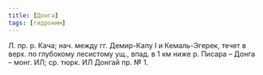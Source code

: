 ```yaml
---
title: [Донга]
tags: [гидроним]
---
```


Л. пр. р. Кача; нач. между гг. Демир-Капу I и Кемаль-Эгерек, течет в верх. по
глубокому лесистому ущ., впад. в 1 км ниже р. Писара – Донга – монг. ИЛ; ср.
тюрк. ИЛ Донгай пр. № 1.

